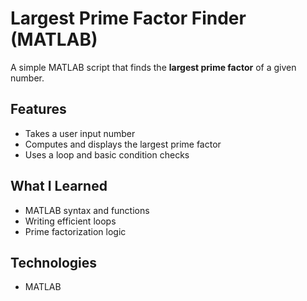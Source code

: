 # Largest Prime Factor Finder (MATLAB)

A simple MATLAB script that finds the **largest prime factor** of a given number.

## Features
- Takes a user input number
- Computes and displays the largest prime factor
- Uses a loop and basic condition checks

## What I Learned
- MATLAB syntax and functions
- Writing efficient loops
- Prime factorization logic

## Technologies
- MATLAB
